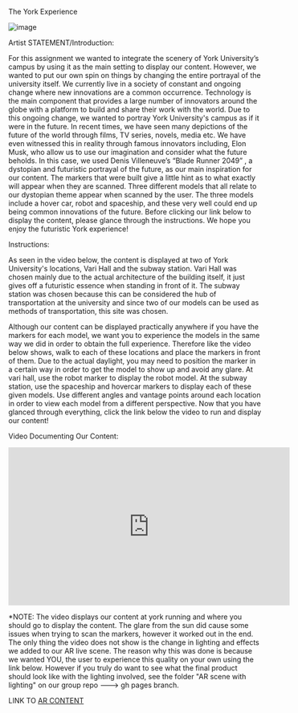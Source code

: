 The York Experience



![image](https://user-images.githubusercontent.com/90469907/164122775-6e87613a-c80e-410e-bbce-af44995dd528.png)







Artist STATEMENT/Introduction: 

For this assignment we wanted to integrate the scenery of York University’s campus by using it as the main setting to display our content. However, we wanted to put our own spin on things by changing the entire portrayal of the university itself. We currently live in a society of constant and ongoing change where new innovations are a common occurrence. Technology is the main component that provides a large number of innovators around the globe with a platform to build and share their work with the world. Due to this ongoing change, we wanted to portray York University's campus as if it were in the future. In recent times, we have seen many depictions of the future of the world through films, TV series, novels, media etc. We have even witnessed this in reality through famous innovators including, Elon Musk, who allow us to use our imagination and consider what the future beholds. In this case, we used Denis Villeneuve’s “Blade Runner 2049” , a dystopian and futuristic portrayal of the future, as our main inspiration for our content. The markers that were built give a little hint as to what exactly will appear when they are scanned. Three different models that all relate to our dystopian theme appear when scanned by the user. The three models include a hover car, robot and spaceship, and these very well could end up being common innovations of the future. Before clicking our link below to display the content, please glance through the instructions. We hope you enjoy the futuristic York experience!


Instructions: 

As seen in the video below, the content is displayed at two of York University's locations, Vari Hall and the subway station. Vari Hall was chosen mainly due to the actual architecture of the building itself, it just gives off a futuristic essence when standing in front of it. The subway station was chosen because this can be considered the hub of transportation at the university and since two of our models can be used as methods of transportation, this site was chosen. 

Although our content can be displayed practically anywhere if you have the markers for each model, we want you to experience the models in the same way we did in order to obtain the full experience. Therefore like the video below shows, walk to each of these locations and place the markers in front of them. Due to the actual daylight, you may need to position the marker in a certain way in order to get the model to show up and avoid any glare. At vari hall, use the robot marker to display the robot model. At the subway station, use the spaceship and hovercar markers to display each of these given models. Use different angles and vantage points around each location in order to view each model from a different perspective. Now that you have glanced through everything, click the link below the video to run and display our content!

Video Documenting Our Content: 

<iframe width="560" height="315" src="https://www.youtube.com/embed/C5jUqhx9nQw" title="YouTube video player" frameborder="0" allow="accelerometer; autoplay; clipboard-write; encrypted-media; gyroscope; picture-in-picture" allowfullscreen></iframe>

*NOTE: The video displays our content at york running and where you should go to display the content. The glare from the sun did cause some issues when trying to scan the markers, however it worked out in the end. The only thing the video does not show is the change in lighting and effects we added to our AR live scene. The reason why this was done is because we wanted YOU, the user to experience this quality on your own using the link below. However if you truly do want to see what the final product should look like with the lighting involved, see the folder "AR scene with lighting" on our group repo ---> gh pages branch.  


LINK TO [AR CONTENT](website/pages/filter.html)



